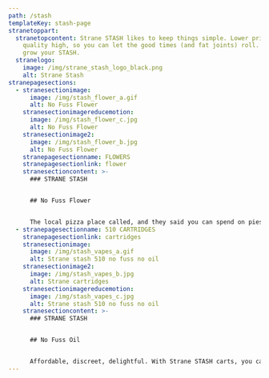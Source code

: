 ```yaml
---
path: /stash
templateKey: stash-page
stranetoppart:
  stranetopcontent: Strane STASH likes to keep things simple. Lower prices for a
    quality high, so you can let the good times (and fat joints) roll. Time to
    grow your STASH.
  stranelogo:
    image: /img/strane_stash_logo_black.png
    alt: Strane Stash
stranepagesections:
  - stranesectionimage:
      image: /img/stash_flower_a.gif
      alt: No Fuss Flower
    stranesectionimagereducemotion:
      image: /img/stash_flower_c.jpg
      alt: No Fuss Flower
    stranesectionimage2:
      image: /img/stash_flower_b.jpg
      alt: No Fuss Flower
    stranepagesectionname: FLOWERS
    stranepagesectionlink: flower
    stranesectioncontent: >-
      ### STRANE STASH


      ## No Fuss Flower


      The local pizza place called, and they said you can spend on pies what you save on flower. It’s not “cheap,” it’s just inexpensive.
  - stranepagesectionname: 510 CARTRIDGES
    stranepagesectionlink: cartridges
    stranesectionimage:
      image: /img/stash_vapes_a.gif
      alt: Strane stash 510 no fuss no oil
    stranesectionimage2:
      image: /img/stash_vapes_b.jpg
      alt: Strane cartridges
    stranesectionimagereducemotion:
      image: /img/stash_vapes_c.jpg
      alt: Strane stash 510 no fuss no oil
    stranesectioncontent: >-
      ### STRANE STASH


      ## No Fuss Oil


      Affordable, discreet, delightful. With Strane STASH carts, you can put a pen in your pocket and have an experience worth writing home about. Easy on your wallet so you can spend the rest on your weekend plans.
---
```

